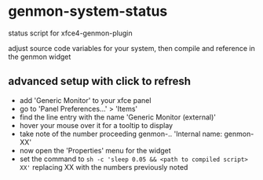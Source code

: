 # genmon-system-status

status script for xfce4-genmon-plugin

adjust source code variables for your system, then compile and reference in the genmon widget

## advanced setup with click to refresh

- add 'Generic Monitor' to your xfce panel
- go to 'Panel Preferences...' > 'Items'
- find the line entry with the name 'Generic Monitor (external)'
- hover your mouse over it for a tooltip to display
- take note of the number proceeding genmon-.. 'Internal name: genmon-XX'
- now open the 'Properties' menu for the widget
- set the command to `sh -c 'sleep 0.05 && <path to compiled script> XX'` replacing XX with the numbers previously noted

